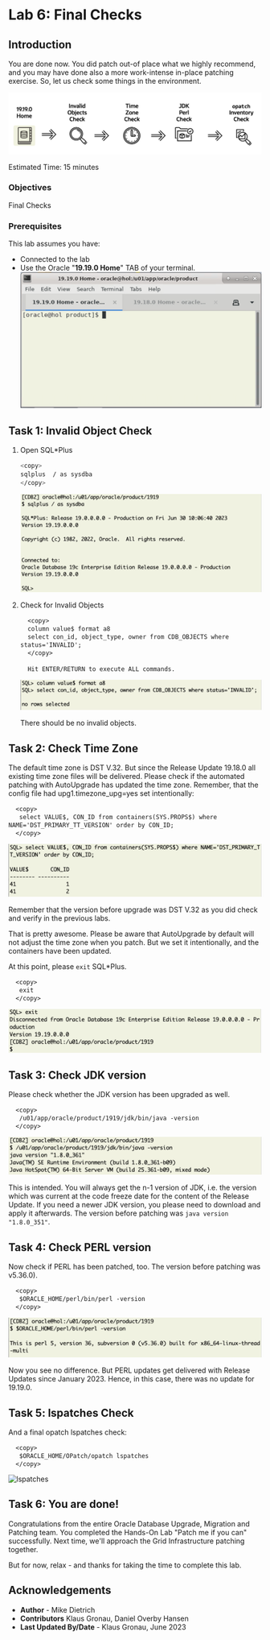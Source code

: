 # Lab 6:  Final Checks

## Introduction 
You are done now. You did patch out-of place what we highly recommend, and you may have done also a more work-intense in-place patching exercise. So, let us check some things in the environment. 

![Process flow lab 6](./images/lab6-process-flow.png " ")

Estimated Time: 15 minutes

### Objectives

Final Checks

### Prerequisites

This lab assumes you have:

- Connected to the lab
- Use the Oracle "__19.19.0 Home__" TAB of your terminal.
![start sql*plus](./images/19-19-home.png " ")

## Task 1: Invalid Object Check

1. Open SQL*Plus

    ``` bash
    <copy>
    sqlplus  / as sysdba 
    </copy>
    ```

    ![start sql*plus](./images/open-sqlplus.png " ")

2. Check for Invalid Objects

    ```
      <copy>
      column value$ format a8
      select con_id, object_type, owner from CDB_OBJECTS where status='INVALID';
      </copy>

      Hit ENTER/RETURN to execute ALL commands.
    ```

    ![check for invalid objects](./images/invalid-objects-check.png " ")

    There should be no invalid objects.

## Task 2: Check Time Zone
The default time zone is DST V.32. But since the Release Update 19.18.0 all existing time zone files will be delivered. Please check if the automated patching with AutoUpgrade has updated the time zone. Remember, that the config file had upg1.timezone_upg=yes set intentionally:

  ```
    <copy>
     select VALUE$, CON_ID from containers(SYS.PROPS$) where NAME='DST_PRIMARY_TT_VERSION' order by CON_ID;
    </copy>
  ```
![check for timezone file](./images/check-timezone-file.png " ")

Remember that the version before upgrade was DST V.32 as you did check and verify in the previous labs. 

That is pretty awesome. Please be aware that AutoUpgrade by default will not adjust the time zone when you patch. But we set it intentionally, and the containers have been updated.


At this point, please `exit` SQL*Plus.
  ```
    <copy>
     exit
    </copy>
  ```
![exit sql*plus](./images/exit-sqlplus.png " ")


## Task 3: Check JDK version
Please check whether the JDK version has been upgraded as well.

  ```
    <copy>
     /u01/app/oracle/product/1919/jdk/bin/java -version
    </copy>
  ```

![java version](./images/check-java-version.png " ")

This is intended. You will always get the n-1 version of JDK, i.e. the version which was current at the code freeze date for the content of the Release Update. If you need a newer JDK version, you please need to download and apply it afterwards. The version before patching was `java version "1.8.0_351"`.



## Task 4: Check PERL version
Now check if PERL has been patched, too. The version before patching was v5.36.0).

  ```
    <copy>
     $ORACLE_HOME/perl/bin/perl -version
    </copy>
  ```
![perl version](./images/perl-version.png " ")

Now you see no difference. But PERL updates get delivered with Release Updates since January 2023. Hence, in this case, there was no update for 19.19.0.


## Task 5: lspatches Check
And a final opatch lspatches check:

  ```
    <copy>
     $ORACLE_HOME/OPatch/opatch lspatches
    </copy>
  ```
![lspatches](./images/lspatches.png " ")

## Task 6: You are done!

Congratulations from the entire Oracle Database Upgrade, Migration and Patching team. You completed the Hands-On Lab "Patch me if you can" successfully. Next time, we'll approach the Grid Infrastructure patching together. 

But for now, relax - and thanks for taking the time to complete this lab.


## Acknowledgements
* **Author** - Mike Dietrich 
* **Contributors** Klaus Gronau, Daniel Overby Hansen  
* **Last Updated By/Date** - Klaus Gronau, June 2023